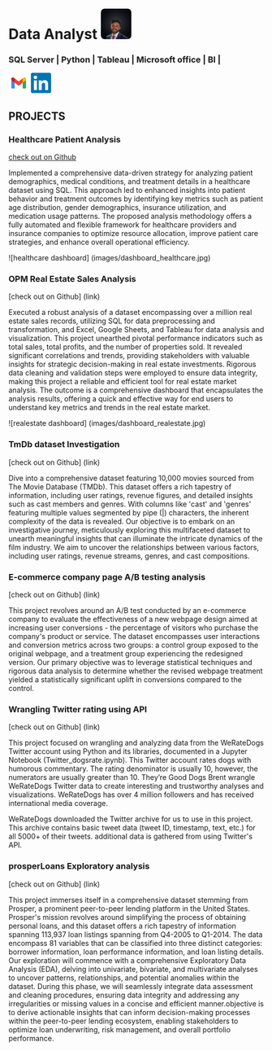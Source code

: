 # Data Analyst <img src="/images/PP.png" width="60" height="60"/>

###  SQL Server | Python | Tableau | Microsoft office | BI | 

[<img src="/images/mail.png" width="40" height="40"/>](mailto:kathisnehithreddy@gmail.com)
[<img src="/images/LinkedIn_logo.png" width="40" height="40"/>](https://www.linkedin.com/snehithreddykathi)

## PROJECTS
### Healthcare Patient Analysis
[check out on Github](https://github.com/kathisnehith/Healthcare-Patient-Analysis)

Implemented a comprehensive data-driven strategy for analyzing patient demographics, medical conditions, and treatment details in a healthcare dataset using SQL. This approach led to enhanced insights into patient behavior and treatment outcomes by identifying key metrics such as patient age distribution, gender demographics, insurance utilization, and medication usage patterns. The proposed analysis methodology offers a fully automated and flexible framework for healthcare providers and insurance companies to optimize resource allocation, improve patient care strategies, and enhance overall operational efficiency.


![healthcare dashboard] (images/dashboard_healthcare.jpg)

### OPM Real Estate Sales Analysis
[check out on Github] (link)

Executed a robust analysis of a dataset encompassing over a million real estate sales records, utilizing SQL for data preprocessing and transformation, and Excel, Google Sheets, and Tableau for data analysis and visualization. This project unearthed pivotal performance indicators such as total sales, total profits, and the number of properties sold. It revealed significant correlations and trends, providing stakeholders with valuable insights for strategic decision-making in real estate investments. Rigorous data cleaning and validation steps were employed to ensure data integrity, making this project a reliable and efficient tool for real estate market analysis. The outcome is a comprehensive dashboard that encapsulates the analysis results, offering a quick and effective way for end users to understand key metrics and trends in the real estate market.


![realestate dashboard] (images/dashboard_realestate.jpg)


### TmDb dataset Investigation
[check out on Github] (link)

Dive into a comprehensive dataset featuring 10,000 movies sourced from The Movie Database (TMDb). This dataset offers a rich tapestry of information, including user ratings, revenue figures, and detailed insights such as cast members and genres. With columns like 'cast' and 'genres' featuring multiple values segmented by pipe (|) characters, the inherent complexity of the data is revealed. Our objective is to embark on an investigative journey, meticulously exploring this multifaceted dataset to unearth meaningful insights that can illuminate the intricate dynamics of the film industry. We aim to uncover the relationships between various factors, including user ratings, revenue streams, genres, and cast compositions.



### E-commerce company page A/B testing analysis
[check out on Github] (link)

This project revolves around an A/B test conducted by an e-commerce company to evaluate the effectiveness of a new webpage design aimed at increasing user conversions - the percentage of visitors who purchase the company's product or service. The dataset encompasses user interactions and conversion metrics across two groups: a control group exposed to the original webpage, and a treatment group experiencing the redesigned version.
Our primary objective was to leverage statistical techniques and rigorous data analysis to determine whether the revised webpage treatment yielded a statistically significant uplift in conversions compared to the control.

### Wrangling Twitter rating using API 
[check out on Github] (link)

This project focused on wrangling and analyzing data from the WeRateDogs Twitter account using Python and its libraries, documented in a Jupyter Notebook (Twitter_dogsrate.ipynb). This Twitter account rates dogs with humorous commentary. The rating denominator is usually 10, however, the numerators are usually greater than 10. They’re Good Dogs Brent wrangle WeRateDogs Twitter data to create interesting and trustworthy analyses and visualizations. WeRateDogs has over 4 million followers and has received international media coverage.

WeRateDogs downloaded the Twitter archive for us to use in this project. This archive contains basic tweet data (tweet ID, timestamp, text, etc.) for all 5000+ of their tweets. additional data is gathered from using Twitter's API.


### prosperLoans Exploratory analysis
[check out on Github] (link)

This project immerses itself in a comprehensive dataset stemming from Prosper, a prominent peer-to-peer lending platform in the United States. Prosper's mission revolves around simplifying the process of obtaining personal loans, and this dataset offers a rich tapestry of information spanning 113,937 loan listings spanning from Q4-2005 to Q1-2014. The data encompass 81 variables that can be classified into three distinct categories: borrower information, loan performance information, and loan listing details.
Our exploration will commence with a comprehensive Exploratory Data Analysis (EDA), delving into univariate, bivariate, and multivariate analyses to uncover patterns, relationships, and potential anomalies within the dataset. During this phase, we will seamlessly integrate data assessment and cleaning procedures, ensuring data integrity and addressing any irregularities or missing values in a concise and efficient manner.objective is to derive actionable insights that can inform decision-making processes within the peer-to-peer lending ecosystem, enabling stakeholders to optimize loan underwriting, risk management, and overall portfolio performance.
